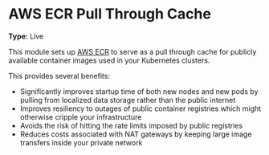 # AWS ECR Pull Through Cache

**Type:** Live

This module sets up [AWS ECR](https://aws.amazon.com/ecr/)
to serve as a pull through cache for publicly available container images
used in your Kubernetes clusters.

This provides several benefits:

 - Significantly improves startup time of both new nodes and new pods by pulling from localized
data storage rather than the public internet
 - Improves resiliency to outages of public container registries which might otherwise cripple
 your infrastructure
 - Avoids the risk of hitting the rate limits imposed by public registries
 - Reduces costs associated with NAT gateways by keeping large image transfers inside
your private network